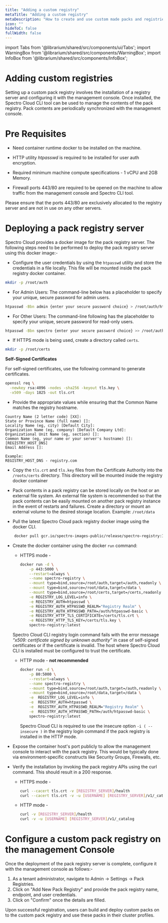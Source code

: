 ```yaml
---
title: "Adding a custom registry"
metaTitle: "Adding a custom registry"
metaDescription: "How to create and use custom made packs and registries in Spectro Cloud"
icon: ""
hideToC: false
fullWidth: false
---
```


import Tabs from '@librarium/shared/src/components/ui/Tabs';
import WarningBox from '@librarium/shared/src/components/WarningBox';
import InfoBox from '@librarium/shared/src/components/InfoBox';

# Adding custom registries

Setting up a custom pack registry involves the installation of a registry server and configuring it with the management console. Once installed, the Spectro Cloud CLI tool can be used to manage the contents of the pack registry. Pack contents are periodically synchronized with the management console.

# Pre Requisites

* Need container runtime docker to be installed on the machine.

* HTTP utility *htpasswd* is required to be installed for user auth encryption.

* Required minimum machine compute specifications - 1 vCPU and 2GB Memory.

* Firewall ports 443/80 are required to be opened on the machine to allow traffic from the management console and Spectro CLI tool.

<InfoBox>
Please ensure that the ports 443/80 are exclusively allocated to the registry server and are not in use on any other servers.
</InfoBox>

# Deploying a pack registry server

Spectro Cloud provides a docker image for the pack registry server. The following steps need to be performed to deploy the pack registry server using this docker image:-

* Configure the user credentials by using the `htpasswd` utility and store the credentials in a file locally. This file will be mounted inside the pack registry docker container.

```bash
mkdir -p /root/auth
```

* For Admin Users: The command-line below has a placeholder to specify your unique, secure password for admin users.

```bash
htpasswd -Bbn admin {enter your secure password choice} > /root/auth/htpasswd-basic
```
* For Other Users: The command-line following has the placeholder to specify your unique, secure password for read-only users.

```bash
htpasswd -Bbn spectro {enter your secure password choice} >> /root/auth/htpasswd-basic
```

* If HTTPS mode is being used, create a directory called `certs`.

```bash
mkdir -p /root/certs
```

<InfoBox>

**Self-Signed Certificates**

For self-signed certificates, use the following command to generate certificates.

```bash
openssl req \
  -newkey rsa:4096 -nodes -sha256 -keyout tls.key \
  -x509 -days 1825 -out tls.crt
```

* Provide the appropriate values while ensuring that the Common Name matches the registry hostname.

```text
Country Name (2 letter code) [XX]:
State or Province Name (full name) []:
Locality Name (eg, city) [Default City]:
Organization Name (eg, company) [Default Company Ltd]:
Organizational Unit Name (eg, section) []:
Common Name (eg, your name or your server's hostname) []:[REGISTRY_HOST_DNS]
Email Address []:

Example:
REGISTRY_HOST_DNS - registry.com
```

</InfoBox>

* Copy the `tls.crt` and `tls.key` files from the Certificate Authority into the `/roots/certs` directory. This directory will be mounted inside the registry docker container

* Pack contents in a pack registry can be stored locally on the host or an external file system. An external file system is recommended so that the pack contents can be easily mounted on another pack registry instance in the event of restarts and failures. Create a directory or mount an external volume to the desired storage location. Example: `/root/data`

* Pull the latest Spectro Cloud pack registry docker image using the docker CLI.

```bash
    docker pull gcr.io/spectro-images-public/release/spectro-registry:1.13.0
```

* Create the docker container using the docker `run` command:
  
  * HTTPS mode -

    ```bash
    docker run -d \
        -p 443:5000 \
        --restart=always \
        --name spectro-registry \
        --mount type=bind,source=/root/auth,target=/auth,readonly \
        --mount type=bind,source=/root/data,target=/data \
        --mount type=bind,source=/root/certs,target=/certs,readonly \
        -e REGISTRY_LOG_LEVEL=info \
        -e REGISTRY_AUTH=htpasswd \
        -e REGISTRY_AUTH_HTPASSWD_REALM="Registry Realm" \
        -e REGISTRY_AUTH_HTPASSWD_PATH=/auth/htpasswd-basic \
        -e REGISTRY_HTTP_TLS_CERTIFICATE=/certs/tls.crt \
        -e REGISTRY_HTTP_TLS_KEY=/certs/tls.key \
        spectro-registry:latest
      ```

  <InfoBox>

  Spectro Cloud CLI registry login command fails with the error message *“x509: certificate signed by unknown authority”* in case of self-signed certificates or if the certificate is invalid. The host where Spectro Cloud CLI is installed must be configured to trust the certificate.
  </InfoBox>

  * HTTP mode - **not recommended**

    ```bash
    docker run -d \
        -p 80:5000 \
        --restart=always \
        --name spectro-registry \
        --mount type=bind,source=/root/auth,target=/auth,readonly \
        --mount type=bind,source=/root/data,target=/data \
        -e  REGISTRY_LOG_LEVEL=info \
        -e  REGISTRY_AUTH=htpasswd \
        -e  REGISTRY_AUTH_HTPASSWD_REALM="Registry Realm" \
        -e  REGISTRY_AUTH_HTPASSWD_PATH=/auth/htpasswd-basic \
        spectro-registry:latest
    ```

    <InfoBox>

    Spectro Cloud CLI is required to use the insecure option `-i ( --insecure )` in the registry login command if the pack registry is installed in the HTTP mode.
    
    </InfoBox>

* Expose the container host's port publicly to allow the management console to interact with the pack registry. This would be typically done via environment-specific constructs like Security Groups, Firewalls, etc.
* Verify the installation by invoking the pack registry APIs using the curl command. This should result in a 200 response.

  * HTTPS mode -

    ```bash
    curl --cacert tls.crt -v [REGISTRY_SERVER]/health
    curl --cacert tls.crt -v -u [USERNAME] [REGISTRY_SERVER]/v1/_catalog
    ```

  * HTTP mode -

    ```bash
    curl -v [REGISTRY_SERVER]/health
    curl -v -u [USERNAME] [REGISTRY_SERVER]/v1/_catalog
    ```

# Configure a custom pack registry on the management Console

Once the deployment of the pack registry server is complete, configure it with the management console as follows:-

1. As a tenant administrator, navigate to Admin -> Settings -> Pack Registries.
1. Click on "Add New Pack Registry" and provide the pack registry name, endpoint, and user credentials.
1. Click on "Confirm" once the details are filled.

Upon successful registration, users can build and deploy custom packs on to the custom pack registry and use these packs in their cluster profiles.
